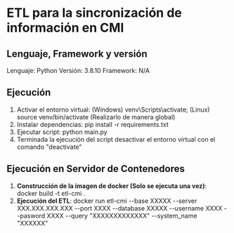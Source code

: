 # ETL para la sincronización de información en CMI


## Lenguaje, Framework y versión
Lenguaje: Python
Versión: 3.8.10
Framework: N/A

## Ejecución
1. Activar el entorno virtual: (Windows) venv\Scripts\activate; (Linux) source venv/bin/activate (Realizarlo de manera global)
2. Instalar dependencias: pip install -r requirements.txt
3. Ejecutar script: python main.py
4. Terminada la ejecución del script desactivar el entorno virtual con el comando "deactivate"

## Ejecución en Servidor de Contenedores
1. **Construcción de la imagen de docker (Solo se ejecuta una vez)**: docker build -t etl-cmi .
2. **Ejecución del ETL**: docker run etl-cmi --base XXXXX --server XXX.XXX.XXX.XXX --port XXXX --database XXXXX --username XXXX --pasword XXXX --query "XXXXXXXXXXXXX" --system_name "XXXXXX"